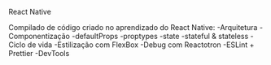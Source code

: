 React Native

Compilado de código criado no aprendizado do React Native:
-Arquitetura
-Componentização
-defaultProps
-proptypes
-state
-stateful & stateless
-Ciclo de vida
-Estilização com FlexBox
-Debug com Reactotron
-ESLint + Prettier
-DevTools
